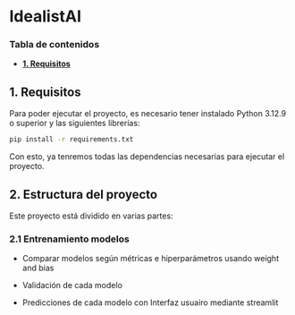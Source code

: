 # **IdealistAI**

### **Tabla de contenidos**

- [**1. Requisitos**](#1-requisitos) <br>

## **1. Requisitos**

Para poder ejecutar el proyecto, es necesario tener instalado Python 3.12.9 o superior y las siguientes librerías:

```bash
pip install -r requirements.txt
```

Con esto, ya tenremos todas las dependencias necesarias para ejecutar el proyecto.

## **2. Estructura del proyecto**

Este proyecto está dividido en varias partes:

### **2.1 Entrenamiento modelos**



- Comparar modelos según métricas e hiperparámetros usando weight and bias

- Validación de cada modelo

- Predicciones de cada modelo con Interfaz usuairo mediante streamlit
